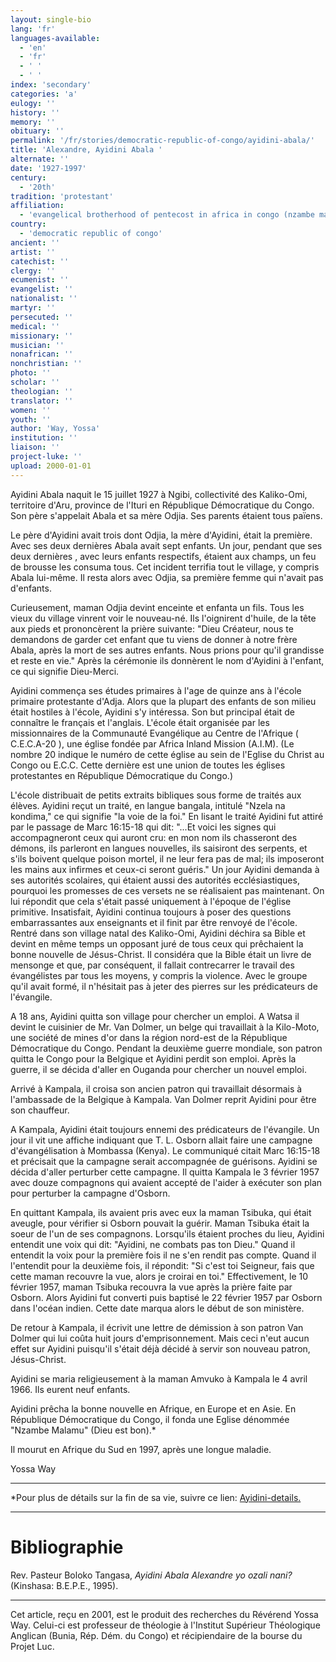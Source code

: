 ```yaml
---
layout: single-bio
lang: 'fr'
languages-available:
  - 'en'
  - 'fr'
  - ' '
  - ' '
index: 'secondary'
categories: 'a'
eulogy: ''
history: ''
memory: ''
obituary: ''
permalink: '/fr/stories/democratic-republic-of-congo/ayidini-abala/'
title: 'Alexandre, Ayidini Abala '
alternate: ''
date: '1927-1997'
century:
  - '20th'
tradition: 'protestant'
affiliation:
  - 'evangelical brotherhood of pentecost in africa in congo (nzambe malamu church)'
country:
  - 'democratic republic of congo'
ancient: ''
artist: ''
catechist: ''
clergy: ''
ecumenist: ''
evangelist: ''
nationalist: ''
martyr: ''
persecuted: ''
medical: ''
missionary: ''
musician: ''
nonafrican: ''
nonchristian: ''
photo: ''
scholar: ''
theologian: ''
translator: ''
women: ''
youth: ''
author: 'Way, Yossa'
institution: ''
liaison: ''
project-luke: ''
upload: 2000-01-01
---
```



Ayidini Abala naquit le 15 juillet 1927 à Ngibi, collectivité des Kaliko-Omi, territoire d'Aru, province de l'Ituri en République Démocratique du Congo.  Son père s'appelait Abala et sa mère Odjia.  Ses parents étaient tous païens.

Le père d'Ayidini avait trois        dont Odjia, la mère d'Ayidini, était la première.  Avec ses deux dernières        Abala avait sept enfants.  Un jour, pendant que ses deux dernières       , avec leurs enfants respectifs, étaient aux champs, un feu de brousse les consuma tous.  Cet incident terrifia tout le village, y compris Abala lui-même.  Il resta alors avec Odjia, sa première femme qui n'avait pas d'enfants.

Curieusement, maman Odjia devint enceinte et enfanta un fils.  Tous les vieux du village vinrent voir le nouveau-né.  Ils l'oignirent d'huile, de la tête aux pieds et prononcèrent la prière suivante: "Dieu Créateur, nous te demandons de garder cet enfant que tu viens de donner à notre frère Abala, après la mort de ses autres enfants.  Nous prions pour qu'il grandisse et reste en vie."  Après la cérémonie ils donnèrent le nom d'Ayidini à l'enfant, ce qui signifie Dieu-Merci.

Ayidini commença ses études primaires à l'age de quinze ans à l'école primaire protestante d'Adja.  Alors que la plupart des enfants de son milieu était hostiles à l'école, Ayidini s'y intéressa.  Son but principal était de connaître le français et l'anglais.  L'école était organisée par les missionnaires de la Communauté Evangélique au Centre de l'Afrique ( C.E.C.A-20 ), une église fondée par Africa Inland Mission  (A.I.M). (Le nombre 20 indique le numéro de cette église au sein de l'Eglise du Christ au Congo ou E.C.C.  Cette dernière est une union de toutes les églises protestantes en République Démocratique du Congo.)

L'école distribuait de petits extraits bibliques sous forme de traités aux élèves.  Ayidini reçut un traité, en langue bangala, intitulé "Nzela na kondima," ce qui signifie "la voie de la foi."  En lisant le traité Ayidini fut attiré par le passage de Marc 16:15-18 qui dit: "...Et voici les signes qui accompagneront ceux qui auront cru: en mon nom ils chasseront des démons, ils parleront en langues nouvelles, ils saisiront des serpents, et s'ils boivent quelque poison mortel, il ne leur fera pas de mal; ils imposeront les mains aux infirmes et ceux-ci seront guéris."  Un jour Ayidini demanda à ses autorités scolaires, qui étaient aussi des autorités ecclésiastiques, pourquoi les promesses de ces versets ne se réalisaient pas maintenant.  On lui répondit que cela s'était passé uniquement à l'époque de l'église primitive.  Insatisfait, Ayidini continua toujours à poser des questions embarrassantes aux enseignants et il finit par &ecirc;tre renvoy&eacute; de l'école.
Rentré dans son village natal des Kaliko-Omi, Ayidini déchira sa Bible et devint en même temps un opposant juré de tous ceux qui prêchaient la bonne nouvelle de Jésus-Christ.  Il considéra que la Bible &eacute;tait un livre de mensonge et que, par conséquent, il fallait contrecarrer le travail des évangélistes par tous les moyens, y compris la violence.  Avec le groupe qu'il avait formé, il n'hésitait pas à jeter des pierres sur les prédicateurs de l'évangile.

A 18 ans, Ayidini quitta son village pour chercher un emploi.  A Watsa il devint le cuisinier de Mr. Van Dolmer, un belge qui travaillait à la Kilo-Moto, une société de mines d'or dans la r&eacute;gion nord-est de la République Démocratique du Congo.  Pendant la deuxième guerre mondiale, son patron quitta le Congo pour la Belgique et Ayidini perdit son emploi.   Après la guerre,  il se décida d'aller en Ouganda pour chercher un nouvel emploi.

Arrivé à Kampala, il croisa son ancien patron qui travaillait désormais à l'ambassade de la Belgique à Kampala.  Van Dolmer reprit Ayidini pour être son chauffeur.

A Kampala, Ayidini était toujours ennemi des prédicateurs de l'évangile.  Un jour il vit une affiche indiquant que T. L. Osborn allait faire une campagne d'évangélisation à Mombassa  (Kenya).  Le communiqué citait Marc 16:15-18 et précisait que la campagne serait accompagnée de guérisons.  Ayidini se décida d'aller perturber cette campagne.  Il quitta Kampala le 3 février 1957 avec douze compagnons qui avaient accepté de l'aider à exécuter son plan pour perturber la campagne d'Osborn.

En quittant Kampala, ils avaient pris avec eux la maman Tsibuka, qui était aveugle, pour vérifier si Osborn  pouvait la guérir.  Maman Tsibuka était la soeur de l'un de ses compagnons.  Lorsqu'ils étaient proches du lieu, Ayidini entendit une voix qui dit: "Ayidini, ne combats pas ton Dieu."  Quand il entendit la voix pour la première fois il ne s'en rendit pas compte.  Quand il l'entendit pour la deuxième fois, il répondit: "Si c'est toi Seigneur, fais que cette maman recouvre la vue, alors je croirai en toi."  Effectivement, le 10 février 1957, maman Tsibuka recouvra la vue après la prière faite par Osborn.  Alors Ayidini fut converti puis baptisé le 22 février 1957 par Osborn dans l'océan indien.  Cette date marqua alors le début de son ministère.

De retour à Kampala, il écrivit une lettre de démission &agrave; son patron Van Dolmer qui lui coûta huit jours d'emprisonnement.  Mais ceci n'eut aucun effet sur Ayidini puisqu'il s'était déjà décidé &agrave; servir son nouveau patron, Jésus-Christ.

Ayidini se maria religieusement à la maman Amvuko à Kampala le 4 avril 1966.  Ils eurent neuf enfants.

Ayidini prêcha la bonne nouvelle en Afrique, en Europe et en Asie.  En République Démocratique du Congo, il fonda une Eglise dénommée "Nzambe Malamu" (Dieu est bon).*

Il mourut en Afrique du Sud en 1997, après une longue maladie.

Yossa Way

---

*Pour plus de d&eacute;tails sur la fin de sa vie, suivre ce lien: [Ayidini-details.](../aa-print-stories/demrepcongo/ayidini-details.html)

---

# Bibliographie

Rev. Pasteur Boloko Tangasa, *Ayidini Abala Alexandre yo ozali nani?* (Kinshasa: B.E.P.E., 1995).

---

Cet article, re&ccedil;u en 2001, est le produit des recherches du R&eacute;v&eacute;rend Yossa Way.  Celui-ci est professeur de th&eacute;ologie &agrave; l'Institut Sup&eacute;rieur Th&eacute;ologique Anglican (Bunia, R&eacute;p. D&eacute;m. du Congo) et r&eacute;cipiendaire de la bourse du Projet Luc.